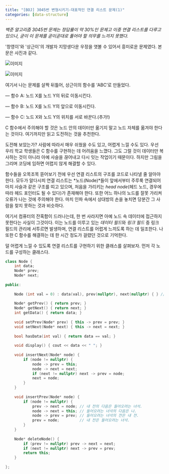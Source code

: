 ```yaml
---
title: "[BOJ] 3045번 변형시키기-대표적인 연결 리스트 문제(1)"
categories: [data-structure]
---
```

*백준 알고리즘 3045번 문제는 정답률이 약 30%인 문제고 이중 연결 리스트를 다루고 있으나, 굳이 이 문제를 곧이곧대로 풀어야 할 의무를 느끼지 못했다.*


'창영이'와 '상근이'의 개발자 지망생다운 우정을 엿볼 수 있어서 흥미로운 문제였다. 본문은 사진과 같다.


![이미지](https://user-images.githubusercontent.com/50163676/88260973-64058980-cd00-11ea-9839-dd42b415c751.png "문제-상")


![이미지](https://user-images.githubusercontent.com/50163676/88260979-65cf4d00-cd00-11ea-802e-2e5f227ff408.png "문제-하")


여기서 나는 문제를 살짝 뒤틀어, 상근이의 함수를 ‘ABC’로 만들었다.


 — 함수 A: 노드 X를 노드 Y의 뒤로 이동시킨다.
 
 
 — 함수 B: 노드 X를 노드 Y의 앞으로 이동시킨다.
 
 
 — 함수 C: 노드 X와 노드 Y의 위치를 서로 바꾼다.(추가!)
 
 
C 함수에서 주의해야 할 것은 노드 안의 데이터만 옮기지 말고 노드 자체를 옮겨야 한다는 것이다. 여기까지만 읽고 도전하는 것을 추천한다.



도전해 보았는가? 사람에 따라서 매우 쉬웠을 수도 있고, 어렵게 느낄 수도 있다. 우선 우리 학교 학생들은 C 함수를 구현하는 데 어려움을 느꼈다. 그도 그럴 것이 데이터만 복사하는 것이 아니라 아예 사슬을 끊어내고 다시 잇는 작업이기 때문이다. 하지만 그림을 그리며 코딩에 임하면 어렵지 않게 해결할 수 있다.


함수들을 오목조목 뜯어보기 전에 우선 연결 리스트의 구조를 코드로 나타낼 줄 알아야 한다. 모두가 알다시피 연결 리스트는 *노드(Node)*들이 앞에서부터 주루룩 연결되어 마치 사슬과 같은 구조를 띠고 있으며, 처음을 가리키는 *head node*(헤드 노드, 경우에 따라 헤드 포인터도 될 수 있다)가 존재해야 한다. 또한 어느 하나의 노드를 잘못 가리켜 오류가 나는 것에 주의해야 한다. 마치 인파 속에서 상대방의 손을 놓치면 당분간 그 사람을 찾지 못하는 것과 비슷하다. 


여기서 컴퓨터의 잔혹함이 드러나는데, 한 번 사라지면 아예 노드 속 데이터에 접근하지 못한다는 사실이 그것이다. 이는 노드를 이루고 있는 *데이터 필드*와 *링크 필드* 중 링크 필드의 관리에 서투르면 발생하며, 연결 리스트를 어렵게 느끼도록 하는 데 일조한다. 나 또한 C 함수를 해결하는 데 한 시간 정도가 걸렸던 것으로 기억한다.


덜 어렵게 느낄 수 있도록 연결 리스트를 구현하기 위한 클래스를 살펴보자. 먼저 각 노드를 구성하는 클래스다.


```cpp
class Node {
    int data;
    Node* prev;
    Node* next;
    
public:
    
    Node (int val = 0) : data(val), prev(nullptr), next(nullptr) { } // 생성자
    
    Node* getPrev() { return prev; }
    Node* getNext() { return next; }
    int getData() { return data; }
    
    void setPrev(Node* prev) { this -> prev = prev; }
    void setNext(Node* next) { this -> next = next; }
    
    bool hasData(int val) { return data == val; }
    
    void display() { cout << data << " "; }
    
    void insertNext(Node* node) {
        if (node != nullptr) {
            node -> prev = this;
            node -> next = next;
            if (next != nullptr) next -> prev = node;
            next = node;
        }
    }
    
    void insertPrev(Node* node) {
        if (node != nullptr) {
            prev -> next = node; // 내 전의 다음은 들어오려는 녀석.
            node -> next = this; // 들어오려는 녀석의 다음은 나.
            node -> prev = prev; // 들어오려는 녀석의 전은 내 전.
            prev = node;         // 내 전은 들어오려는 녀석.
        }
    }
    
    Node* deleteNode() {
        if (prev != nullptr) prev -> next = next;
        if (next != nullptr) next -> prev = prev;
        return this;
    }
    
};

```




